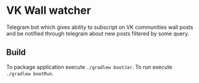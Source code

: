 # VK Wall watcher

Telegram bot which gives ability to subscript on VK communities wall 
posts and be notified through telegram about new posts filtered by some query.   

## Build

To package application execute `./gradlew bootJar`. To run execute `./gradlew bootRun`.
